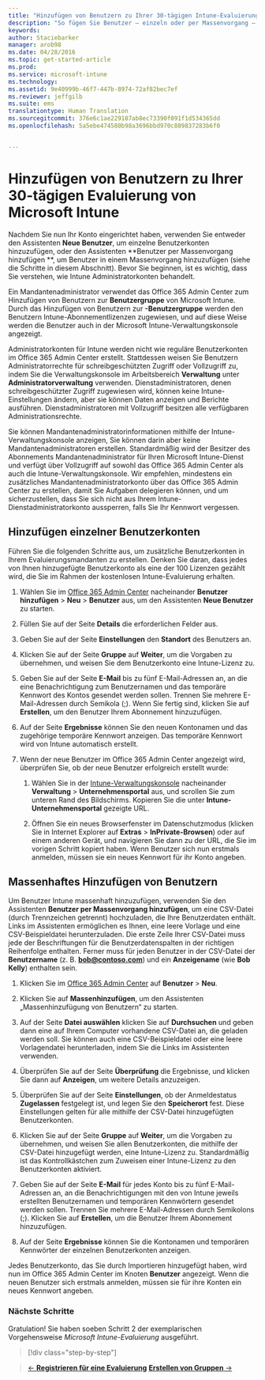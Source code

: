 ```yaml
---
title: "Hinzufügen von Benutzern zu Ihrer 30-tägigen Intune-Evaluierungsversion | Microsoft Intune"
description: "So fügen Sie Benutzer – einzeln oder per Massenvorgang – hinzu, wenn Sie sich für eine kostenlose 30-tägige Evaluierungsversion von Intune registrieren."
keywords: 
author: Staciebarker
manager: arob98
ms.date: 04/28/2016
ms.topic: get-started-article
ms.prod: 
ms.service: microsoft-intune
ms.technology: 
ms.assetid: 9e40999b-46f7-447b-8974-72af82bec7ef
ms.reviewer: jeffgilb
ms.suite: ems
translationtype: Human Translation
ms.sourcegitcommit: 376e6c1ae229187ab8ec73390f091f1d534365dd
ms.openlocfilehash: 5a5ebe474580b98a3696bbd970c889837283b6f0


---
```


# Hinzufügen von Benutzern zu Ihrer 30-tägigen Evaluierung von Microsoft Intune
Nachdem Sie nun Ihr Konto eingerichtet haben, verwenden Sie entweder den Assistenten **Neue Benutzer**, um einzelne Benutzerkonten hinzuzufügen, oder den Assistenten **Benutzer per Massenvorgang hinzufügen **, um Benutzer in einem Massenvorgang hinzuzufügen (siehe die Schritte in diesem Abschnitt).  Bevor Sie beginnen, ist es wichtig, dass Sie verstehen, wie Intune Administratorkonten behandelt.

Ein Mandantenadministrator verwendet das Office 365 Admin Center zum Hinzufügen von Benutzern zur **Benutzergruppe** von Microsoft Intune. Durch das Hinzufügen von Benutzern zur **-Benutzergruppe** werden den Benutzern Intune-Abonnementlizenzen zugewiesen, und auf diese Weise werden die Benutzer auch in der Microsoft Intune-Verwaltungskonsole angezeigt.

Administratorkonten für Intune werden nicht wie reguläre Benutzerkonten im Office 365 Admin Center erstellt. Stattdessen weisen Sie Benutzern Administratorrechte für schreibgeschützten Zugriff oder Vollzugriff zu, indem Sie die Verwaltungskonsole im Arbeitsbereich **Verwaltung** unter **Administratorverwaltung** verwenden. Dienstadministratoren, denen schreibgeschützter Zugriff zugewiesen wird, können keine Intune-Einstellungen ändern, aber sie können Daten anzeigen und Berichte ausführen. Dienstadministratoren mit Vollzugriff besitzen alle verfügbaren Administrationsrechte.

Sie können Mandantenadministratorinformationen mithilfe der Intune-Verwaltungskonsole anzeigen, Sie können darin aber keine Mandantenadministratoren erstellen. Standardmäßig wird der Besitzer des Abonnements Mandantenadministrator für Ihren Microsoft Intune-Dienst und verfügt über Vollzugriff auf sowohl das Office 365 Admin Center als auch die Intune-Verwaltungskonsole. Wir empfehlen, mindestens ein zusätzliches Mandantenadministratorkonto über das Office 365 Admin Center zu erstellen, damit Sie Aufgaben delegieren können, und um sicherzustellen, dass Sie sich nicht aus Ihrem Intune-Dienstadministratorkonto aussperren, falls Sie Ihr Kennwort vergessen.

## Hinzufügen einzelner Benutzerkonten
Führen Sie die folgenden Schritte aus, um zusätzliche Benutzerkonten in Ihrem Evaluierungsmandanten zu erstellen. Denken Sie daran, dass jedes von Ihnen hinzugefügte Benutzerkonto als eine der 100 Lizenzen gezählt wird, die Sie im Rahmen der kostenlosen Intune-Evaluierung erhalten.

1.  Wählen Sie im [Office 365 Admin Center](http://go.microsoft.com/fwlink/?LinkID=787455) nacheinander **Benutzer hinzufügen** &gt; **Neu** &gt; **Benutzer** aus, um den Assistenten **Neue Benutzer** zu starten.

2.  Füllen Sie auf der Seite **Details** die erforderlichen Felder aus.

3.  Geben Sie auf der Seite **Einstellungen** den **Standort** des Benutzers an.

4.  Klicken Sie auf der Seite **Gruppe** auf **Weiter**, um die Vorgaben zu übernehmen, und weisen Sie dem Benutzerkonto eine Intune-Lizenz zu.

5.  Geben Sie auf der Seite **E-Mail** bis zu fünf E-Mail-Adressen an, an die eine Benachrichtigung zum Benutzernamen und das temporäre Kennwort des Kontos gesendet werden sollen. Trennen Sie mehrere E-Mail-Adressen durch Semikola (;). Wenn Sie fertig sind, klicken Sie auf **Erstellen**, um den Benutzer Ihrem Abonnement hinzuzufügen.

6.  Auf der Seite **Ergebnisse** können Sie den neuen Kontonamen und das zugehörige temporäre Kennwort anzeigen. Das temporäre Kennwort wird von Intune automatisch erstellt.

7.  Wenn der neue Benutzer im Office 365 Admin Center angezeigt wird, überprüfen Sie, ob der neue Benutzer erfolgreich erstellt wurde:

    1.  Wählen Sie in der [Intune-Verwaltungskonsole](https://manage.microsoft.com/) nacheinander **Verwaltung** &gt; **Unternehmensportal** aus, und scrollen Sie zum unteren Rand des Bildschirms. Kopieren Sie die unter **Intune-Unternehmensportal** gezeigte URL.

    2.  Öffnen Sie ein neues Browserfenster im Datenschutzmodus (klicken Sie in Internet Explorer auf **Extras** &gt; **InPrivate-Browsen**) oder auf einem anderen Gerät, und navigieren Sie dann zu der URL, die Sie im vorigen Schritt kopiert haben. Wenn Benutzer sich nun erstmals anmelden, müssen sie ein neues Kennwort für ihr Konto angeben.

## Massenhaftes Hinzufügen von Benutzern
Um Benutzer Intune massenhaft hinzuzufügen, verwenden Sie den Assistenten **Benutzer per Massenvorgang hinzufügen**, um eine CSV-Datei (durch Trennzeichen getrennt) hochzuladen, die Ihre Benutzerdaten enthält. Links im Assistenten ermöglichen es Ihnen, eine leere Vorlage und eine CSV-Beispieldatei herunterzuladen. Die erste Zeile Ihrer CSV-Datei muss jede der Beschriftungen für die Benutzerdatenspalten in der richtigen Reihenfolge enthalten. Ferner muss für jeden Benutzer in der CSV-Datei der **Benutzername** (z. B. **bob@contoso.com**) und ein **Anzeigename** (wie **Bob Kelly**) enthalten sein.

1.  Klicken Sie im [Office 365 Admin Center](http://go.microsoft.com/fwlink/?LinkID=787455) auf **Benutzer** &gt; **Neu**.

2.  Klicken Sie auf **Massenhinzufügen**, um den Assistenten „Massenhinzufügung von Benutzern“ zu starten.

3.  Auf der Seite **Datei auswählen** klicken Sie auf **Durchsuchen** und geben dann eine auf Ihrem Computer vorhandene CSV-Datei an, die geladen werden soll. Sie können auch eine CSV-Beispieldatei oder eine leere Vorlagendatei herunterladen, indem Sie die Links im Assistenten verwenden.

4.  Überprüfen Sie auf der Seite **Überprüfung** die Ergebnisse, und klicken Sie dann auf **Anzeigen**, um weitere Details anzuzeigen.

5.  Überprüfen Sie auf der Seite **Einstellungen**, ob der Anmeldestatus **Zugelassen** festgelegt ist, und legen Sie den **Speicherort** fest. Diese Einstellungen gelten für alle mithilfe der CSV-Datei hinzugefügten Benutzerkonten.

6.  Klicken Sie auf der Seite **Gruppe** auf **Weiter**, um die Vorgaben zu übernehmen, und weisen Sie allen Benutzerkonten, die mithilfe der CSV-Datei hinzugefügt werden, eine Intune-Lizenz zu. Standardmäßig ist das Kontrollkästchen zum Zuweisen einer Intune-Lizenz zu den Benutzerkonten aktiviert.

7.  Geben Sie auf der Seite **E-Mail** für jedes Konto bis zu fünf E-Mail-Adressen an, an die Benachrichtigungen mit den von Intune jeweils erstellten Benutzernamen und temporären Kennwörtern gesendet werden sollen. Trennen Sie mehrere E-Mail-Adressen durch Semikolons (;). Klicken Sie auf **Erstellen**, um die Benutzer Ihrem Abonnement hinzuzufügen.

8.  Auf der Seite **Ergebnisse** können Sie die Kontonamen und temporären Kennwörter der einzelnen Benutzerkonten anzeigen.

Jedes Benutzerkonto, das Sie durch Importieren hinzugefügt haben, wird nun im Office 365 Admin Center im Knoten **Benutzer** angezeigt. Wenn die neuen Benutzer sich erstmals anmelden, müssen sie für ihre Konten ein neues Kennwort angeben.

### Nächste Schritte
Gratulation! Sie haben soeben Schritt 2 der exemplarischen Vorgehensweise *Microsoft Intune-Evaluierung* ausgeführt.

>[!div class="step-by-step"]

>[&larr; **Registrieren für eine Evaluierung**](.\get-started-with-a-30-day-trial-of-microsoft-intune-step-1.md)     [**Erstellen von Gruppen** &rarr;](.\get-started-with-a-30-day-trial-of-microsoft-intune-step-3.md)  



<!--HONumber=Jul16_HO3-->


